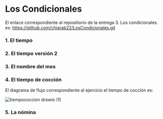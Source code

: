 # Los Condicionales

El enlace correspondiente al repositiorio de la entrega 3. Los condicionales. es: https://github.com/chiarab22/LosCondicionales.git

### 1. El tiempo

### 2. El tiempo versión 2

### 3. El nombre del mes

### 4. El tiempo de cocción
El diagrama de flujo correspondiente al ejercicio el tiempo de cocción es:

![tiempococcion drawio (1)](https://user-images.githubusercontent.com/98825807/154819977-48c0458f-9861-4898-a502-803068ea091c.svg)


### 5. La nómina
